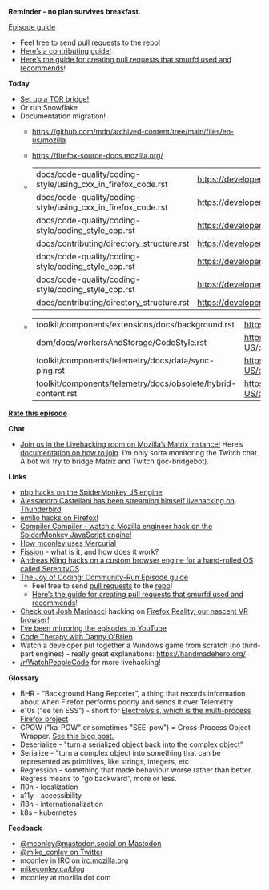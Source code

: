 **Reminder - no plan survives breakfast.**

[Episode guide](https://mikeconley.github.io/joy-of-coding-episode-guide/)

- Feel free to send [pull requests](https://help.github.com/articles/about-pull-requests/) to the [repo](https://github.com/mikeconley/joy-of-coding-episode-guide)!
- [Here’s a contributing guide!](https://github.com/mikeconley/joy-of-coding-episode-guide/blob/master/CONTRIBUTING.md)
- [Here’s the guide for creating pull requests that smurfd used and recommends](https://akrabat.com/the-beginners-guide-to-contributing-to-a-github-project/%20)!

**Today**

- [Set up a TOR bridge!](https://community.torproject.org/relay/setup/bridge/)
- Or run Snowflake
- Documentation migration!
    - https://github.com/mdn/archived-content/tree/main/files/en-us/mozilla
    - https://firefox-source-docs.mozilla.org/
    - |     |     |
        | --- | --- |
        | docs/code-quality/coding-style/using\_cxx\_in\_firefox\_code.rst | https://developer.mozilla.org/docs/Mozilla/Tech/XPCOM/Guide/Hashtables |
        | docs/code-quality/coding-style/using\_cxx\_in\_firefox\_code.rst | https://developer.mozilla.org/docs/Mozilla/Tech/XPCOM/Guide/Internal_strings |
        | docs/code-quality/coding-style/coding\_style\_cpp.rst | https://developer.mozilla.org/docs/Mozilla/Tech/XPCOM/Reference/Glue_classes/nsCOMPtr |
        | docs/contributing/directory_structure.rst | https://developer.mozilla.org/docs/Mozilla/Tech/XPCOM/Storage |
        | docs/code-quality/coding-style/coding\_style\_cpp.rst | https://developer.mozilla.org/docs/Mozilla/Tech/XPCOM/Weak_reference |
        | docs/code-quality/coding-style/coding\_style\_cpp.rst | https://developer.mozilla.org/docs/Mozilla/Tech/XPIDL |
        | docs/contributing/directory_structure.rst | https://developer.mozilla.org/docs/Mozilla/Tech/XPIDL |
        
    - |     |     |
        | --- | --- |
        | toolkit/components/extensions/docs/background.rst | https://developer.mozilla.org/en-US/docs/Mozilla/Tech/XPCOM |
        | dom/docs/workersAndStorage/CodeStyle.rst | https://developer.mozilla.org/en-US/docs/Mozilla/Tech/XPCOM/nsCOMPtr\_versus\_RefPtr |
        | toolkit/components/telemetry/docs/data/sync-ping.rst | https://developer.mozilla.org/en-US/docs/Mozilla/Tech/XPCOM/Reference/Interface/MozIStorageError#Constants |
        | toolkit/components/telemetry/docs/obsolete/hybrid-content.rst | https://developer.mozilla.org/en-US/docs/Mozilla/Tech/XPCOM/Reference/Interface/nsIPermissionManager |
        

**[Rate this episode](https://forms.gle/NUYTxcwhdpoc9Jub7)**

**Chat**

- [Join us in the Livehacking room on Mozilla’s Matrix instance!](https://matrix.to/#/!enWuAmKDOEEPYejXRk:mozilla.org?via=mozilla.org&via=raim.ist) Here’s [documentation on how to join](https://wiki.mozilla.org/Matrix). I’m only sorta monitoring the Twitch chat. A bot will try to bridge Matrix and Twitch (joc-bridgebot).

**Links**

- [nbp hacks on the SpiderMonkey JS engine](https://www.twitch.tv/BackToTheCode)
- [Alessandro Castellani has been streaming himself livehacking on Thunderbird](https://www.youtube.com/c/AlessandroCastellani/videos)
- [emilio hacks on Firefox!](https://www.youtube.com/channel/UCYbsdvH4_52BFAijFVgYGgA)
- [Compiler Compiler - watch a Mozilla engineer hack on the SpiderMonkey JavaScript engine!](https://www.twitch.tv/codehag)
- [How mconley uses Mercurial](https://mikeconley.github.io/documents/How_mconley_uses_Mercurial_for_Mozilla_code)
- [Fission](https://wiki.mozilla.org/Project_Fission) \- what is it, and how does it work?
- [Andreas Kling hacks on a custom browser engine for a hand-rolled OS called SerenityOS](https://www.youtube.com/playlist?list=PLMOpZvQB55be0Nfytz9q2KC_drvoKtkpS)
- [The Joy of Coding: Community-Run Episode guide](https://mikeconley.github.io/joy-of-coding-episode-guide/)
    - Feel free to send [pull requests](https://help.github.com/articles/about-pull-requests/) to the [repo](https://github.com/mikeconley/joy-of-coding-episode-guide)!
    - [Here’s the guide for creating pull requests that smurfd used and recommends](https://akrabat.com/the-beginners-guide-to-contributing-to-a-github-project/%20)!
- [Check out Josh Marinacci](https://twitter.com/joshmarinacci) hacking on [Firefox Reality, our nascent VR browser](https://www.twitch.tv/joshmarinacci)!
- [I've been mirroring the episodes to YouTube](https://www.youtube.com/playlist?list=PLmaFLMwlbk8wKMvfEEzp9Hfdlid8VYpL5)
- [Code Therapy with Danny O’Brien](https://www.youtube.com/channel/UCDShi-SQdFVRnQrMla9G_kQ)
- Watch a developer put together a Windows game from scratch (no third-part engines) - really great explanations: https://handmadehero.org/
- [/r/WatchPeopleCode](https://www.reddit.com/r/WatchPeopleCode) for more livehacking!

**Glossary**

- BHR - “Background Hang Reporter”, a thing that records information about when Firefox performs poorly and sends it over Telemetry
- e10s ("ee ten ESS") - short for [Electrolysis, which is the multi-process Firefox project](https://wiki.mozilla.org/Electrolysis)
- CPOW ("ka-POW" or sometimes "SEE-pow") = Cross-Process Object Wrapper. [See this blog post.](http://mikeconley.ca/blog/2015/02/17/on-unsafe-cpow-usage-in-firefox-desktop-and-why-is-my-nightly-so-sluggish-with-e10s-enabled/)
- Deserialize - "turn a serialized object back into the complex object”
- Serialize - "turn a complex object into something that can be represented as primitives, like strings, integers, etc
- Regression - something that made behaviour worse rather than better. Regress means to “go backward”, more or less.
- l10n - localization
- a11y - accessibility
- i18n - internationalization
- k8s - kubernetes

**Feedback**

- [@mconley@mastodon.social on Mastodon](https://mastodon.social/@mconley)
- [@mike_conley on Twitter](https://twitter.com/mike_conley)
- mconley in IRC on [irc.mozilla.org](http://irc.mozilla.org/)
- [mikeconley.ca/blog](http://mikeconley.ca/blog/)
- mconley at mozilla dot com